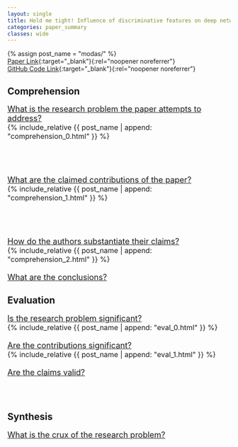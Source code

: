```yaml
---
layout: single
title: Hold me tight! Influence of discriminative features on deep network boundaries
categories: paper_summary
classes: wide
---
```

{% assign post_name = "modas/" %}
\
[Paper Link](https://proceedings.neurips.cc/paper/2020/file/1ea97de85eb634d580161c603422437f-Paper.pdf){:target="_blank"}{:rel="noopener noreferrer"}\
[GitHub Code Link](https://github.com/LTS4/hold-me-tight){:target="_blank"}{:rel="noopener noreferrer"}

<h2>Comprehension</h2>
<font size= "4.5">
<ins>What is the research problem the paper attempts to address?</ins><br>
  <font size="3.6">
  {% include_relative {{ post_name | append: "comprehension_0.html" }} %}
  </font>
  
<br><br>
  
<ins>What are the claimed contributions of the paper?</ins><br>
  <font size="3.6">
  {% include_relative {{ post_name | append: "comprehension_1.html" }} %}
  </font>
  
<br><br>

<ins>How do the authors substantiate their claims?</ins><br>
  <font size="3.6">
  {% include_relative {{ post_name | append: "comprehension_2.html" }} %}<br><br>
  </font>
<ins>What are the conclusions?</ins>
</font>  

<h2>Evaluation</h2>
<font size="4.5">
<ins>Is the research problem significant?</ins><br>
  <font size="3.6">
  {% include_relative {{ post_name | append: "eval_0.html" }} %}<br><br>
  </font>
<ins>Are the contributions significant?</ins><br>
  <font size="3.6">
  {% include_relative {{ post_name | append: "eval_1.html" }} %}<br><br>
  </font>
<ins>Are the claims valid?</ins>
</font>

<br><br>

<h2>Synthesis</h2>
<font size="4.5">
<ins>What is the crux of the research problem?</ins><br>
</font>

